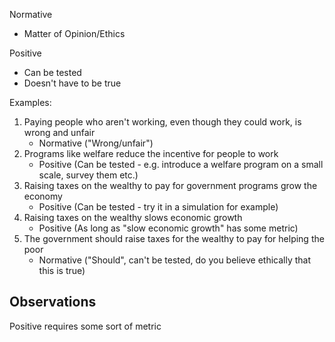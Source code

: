 Normative
- Matter of Opinion/Ethics

Positive
- Can be tested
- Doesn't have to be true

Examples:
1. Paying people who aren't working, even though they could work, is wrong and unfair
	- Normative ("Wrong/unfair")
2. Programs like welfare reduce the incentive for people to work
	- Positive (Can be tested - e.g. introduce a welfare program on a small scale, survey them etc.)
3. Raising taxes on the wealthy to pay for government programs grow the economy
	- Positive (Can be tested - try it in a simulation for example)
4. Raising taxes on the wealthy slows economic growth
	- Positive (As long as "slow economic growth" has some metric)
5. The government should raise taxes for the wealthy to pay for helping the poor
	- Normative ("Should", can't be tested, do you believe ethically that this is true)

## Observations
Positive requires some sort of metric